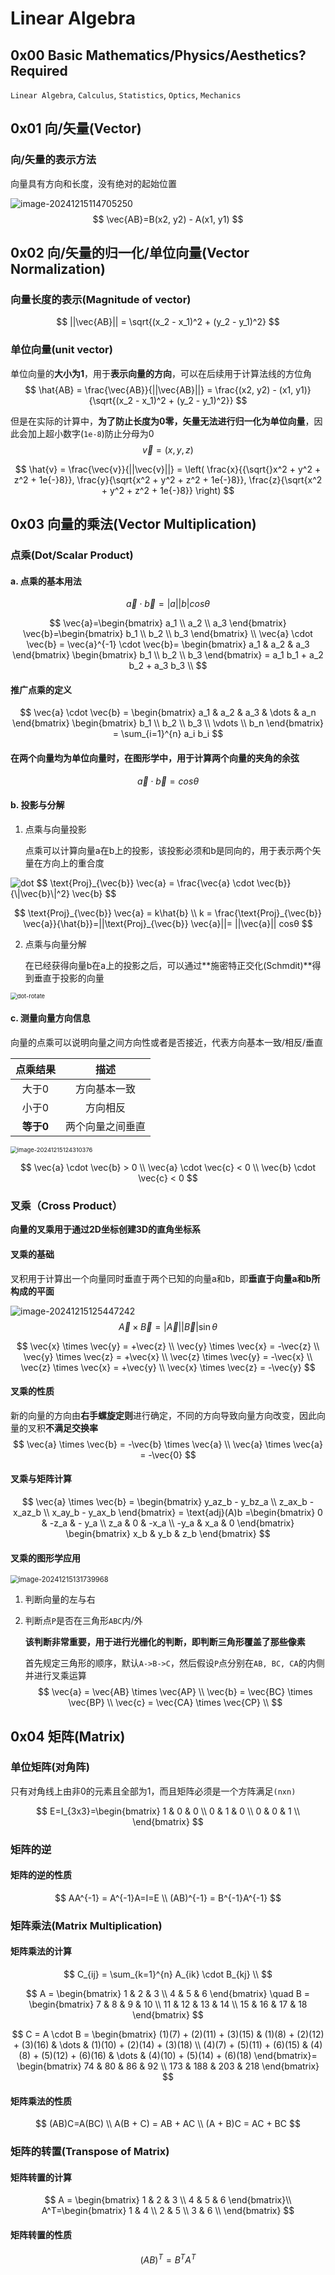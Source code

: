 #  Linear Algebra

## 0x00 Basic Mathematics/Physics/Aesthetics? Required

`Linear Algebra`, `Calculus`, `Statistics`, `Optics`, `Mechanics`

## 0x01 向/矢量(Vector)

### 向/矢量的表示方法

向量具有方向和长度，没有绝对的起始位置

![image-20241215114705250](./assets/image-20241215114705250.png)
$$
\vec{AB}=B(x2, y2) - A(x1, y1) 
$$



## 0x02 向/矢量的归一化/单位向量(Vector Normalization)

### 向量长度的表示(Magnitude of vector)

$$
||\vec{AB}|| = \sqrt{(x_2 - x_1)^2 + (y_2 - y_1)^2}
$$

### 单位向量(unit vector)

单位向量的**大小为1**，用于**表示向量的方向**，可以在后续用于计算法线的方位角
$$
\hat{AB} =  \frac{\vec{AB}}{||\vec{AB}||} = \frac{(x2, y2) - (x1, y1)}{\sqrt{(x_2 - x_1)^2 + (y_2 - y_1)^2}}
$$


但是在实际的计算中，**为了防止长度为0零，矢量无法进行归一化为单位向量**，因此会加上超小数字(`1e-8`)防止分母为0
$$
\vec{v} = (x, y, z)
$$

$$
\hat{v} = \frac{\vec{v}}{||\vec{v}||} = \left( 
\frac{x}{{\sqrt{}x^2 + y^2 + z^2 + 1e{-}8}}, 
\frac{y}{\sqrt{x^2 + y^2 + z^2 + 1e{-}8}}, 
\frac{z}{\sqrt{x^2 + y^2 + z^2 + 1e{-}8}} 
\right)
$$



## 0x03 向量的乘法(Vector Multiplication)

### 点乘(Dot/Scalar Product)

#### a. 点乘的基本用法

$$
\vec{a} \cdot \vec{b} = |a| |b| cosθ
$$

$$
\vec{a}=\begin{bmatrix} a_1 \\ a_2 \\ a_3 \end{bmatrix} \vec{b}=\begin{bmatrix} b_1 \\ b_2 \\ b_3 \end{bmatrix} \\
\vec{a} \cdot \vec{b} = \vec{a}^{-1} \cdot \vec{b}= 
\begin{bmatrix} a_1 & a_2 & a_3 \end{bmatrix}
\begin{bmatrix} b_1 \\ b_2 \\ b_3 \end{bmatrix}
= a_1 b_1 + a_2 b_2 + a_3 b_3 \\
$$

#### 推广点乘的定义

$$
\vec{a} \cdot \vec{b} = 
\begin{bmatrix} a_1 & a_2 & a_3 & \dots & a_n \end{bmatrix}
\begin{bmatrix} b_1 \\ b_2 \\ b_3 \\ \vdots \\ b_n \end{bmatrix}
= \sum_{i=1}^{n} a_i b_i
$$



#### 在两个向量均为单位向量时，**在图形学中，用于计算两个向量的夹角的余弦**

$$
\vec{a}\cdot\vec{b} = cosθ
$$



#### b. 投影与分解

1. 点乘与向量投影

   点乘可以计算向量a在b上的投影，该投影必须和b是同向的，用于表示两个矢量在方向上的重合度

<img src="./assets/dot.png" alt="dot"  />
$$
\text{Proj}_{\vec{b}} \vec{a} = \frac{\vec{a} \cdot \vec{b}}{\|\vec{b}\|^2} \vec{b}
$$

$$
\text{Proj}_{\vec{b}} \vec{a} = k\hat{b} \\
k = \frac{\text{Proj}_{\vec{b}} \vec{a}}{\hat{b}}=||\text{Proj}_{\vec{b}} \vec{a}||= ||\vec{a}|| cosθ
$$

2. 点乘与向量分解

   在已经获得向量b在a上的投影之后，可以通过**施密特正交化(Schmdit)**得到垂直于投影的向量

<img src="./assets/dot-rotate.png" alt="dot-rotate" style="zoom: 67%;" />



#### c. 测量向量方向信息

向量的点乘可以说明向量之间方向性或者是否接近，代表方向基本一致/相反/垂直

| 点乘结果  |       描述       |
| :-------: | :--------------: |
|   大于0   |   方向基本一致   |
|   小于0   |     方向相反     |
| **等于0** | 两个向量之间垂直 |

<img src="./assets/image-20241215124310376.png" alt="image-20241215124310376" style="zoom:67%;" />


$$
\vec{a} \cdot \vec{b} > 0 \\
\vec{a} \cdot \vec{c} < 0 \\
\vec{b} \cdot \vec{c} < 0
$$



### 叉乘（Cross Product）

**向量的叉乘用于通过2D坐标创建3D的直角坐标系**

#### 叉乘的基础

叉积用于计算出一个向量同时垂直于两个已知的向量a和b，即**垂直于向量a和b所构成的平面**

![image-20241215125447242](./assets/cross.png)
$$
\vec{A} \times \vec{B} = |\vec{A}| |\vec{B}| \sin \theta
$$

$$
\vec{x} \times \vec{y} = +\vec{z} \\
\vec{y} \times \vec{x} = -\vec{z} \\
\vec{y} \times \vec{z} = +\vec{x} \\
\vec{z} \times \vec{y} = -\vec{x} \\
\vec{z} \times \vec{x} = +\vec{y} \\
\vec{x} \times \vec{z} = -\vec{y}
$$



#### 叉乘的性质

新的向量的方向由**右手螺旋定则**进行确定，不同的方向导致向量方向改变，因此向量的叉积**不满足交换率**
$$
\vec{a} \times \vec{b} = -\vec{b} \times \vec{a} \\
\vec{a} \times \vec{a} = -\vec{0}
$$


#### 叉乘与矩阵计算

$$
\vec{a} \times \vec{b} 
= \begin{bmatrix}
y_az_b - y_bz_a \\
z_ax_b - x_az_b \\
x_ay_b - y_ax_b
\end{bmatrix} = 
\text{adj}(A)b
=\begin{bmatrix}
0 & -z_a &  - y_a \\
z_a & 0 & -x_a \\
-y_a & x_a & 0
\end{bmatrix} 
\begin{bmatrix}
x_b & y_b & z_b
\end{bmatrix}
$$

#### 叉乘的图形学应用

<img src="./assets/image-20241215131739968.png" alt="image-20241215131739968" style="zoom: 80%;" />

1. 判断向量的左与右

2. 判断点`P`是否在三角形`ABC`内/外

   **该判断非常重要，用于进行光栅化的判断，即判断三角形覆盖了那些像素**

   首先规定三角形的顺序，默认`A->B->C`，然后假设`P`点分别在`AB, BC, CA`的内侧并进行叉乘运算
   $$
   \vec{a} = \vec{AB} \times \vec{AP} \\
   \vec{b} = \vec{BC} \times \vec{BP} \\
   \vec{c} = \vec{CA} \times \vec{CP} \\
   $$
   

## 0x04 矩阵(Matrix)

### 单位矩阵(对角阵)

只有对角线上由非0的元素且全部为1，而且矩阵必须是一个方阵满足`(nxn)`


$$
E=I_{3x3}=\begin{bmatrix}
1 & 0 & 0 \\
0 & 1 & 0 \\
0 & 0 & 1 \\
\end{bmatrix}
$$



### 矩阵的逆

#### 矩阵的逆的性质

$$
AA^{-1} = A^{-1}A=I=E \\ 
(AB)^{-1} = B^{-1}A^{-1}
$$



### 矩阵乘法(Matrix Multiplication)

#### 矩阵乘法的计算

$$
C_{ij} = \sum_{k=1}^{n} A_{ik} \cdot B_{kj} \\
$$


$$
A = 
\begin{bmatrix}
1 & 2 & 3 \\
4 & 5 & 6
\end{bmatrix}
\quad
B = 
\begin{bmatrix}
7  & 8  & 9  & 10 \\
11 & 12 & 13 & 14 \\
15 & 16 & 17 & 18
\end{bmatrix}
$$

$$
C = A \cdot B = 
\begin{bmatrix}
(1)(7) + (2)(11) + (3)(15) & (1)(8) + (2)(12) + (3)(16) & \dots & (1)(10) + (2)(14) + (3)(18) \\
(4)(7) + (5)(11) + (6)(15) & (4)(8) + (5)(12) + (6)(16) & \dots & (4)(10) + (5)(14) + (6)(18)
\end{bmatrix}=
\begin{bmatrix}
74 & 80 & 86 & 92 \\
173 & 188 & 203 & 218
\end{bmatrix}
$$


#### 矩阵乘法的性质

$$
(AB)C=A(BC) \\
A(B + C) = AB + AC \\
(A + B)C = AC + BC
$$



### 矩阵的转置(Transpose of Matrix)

#### 矩阵转置的计算

$$
A = 
\begin{bmatrix}
1 & 2 & 3 \\
4 & 5 & 6
\end{bmatrix}\\
A^T=\begin{bmatrix}
1 & 4 \\
2 & 5 \\
3 & 6 \\
\end{bmatrix}
$$



#### 矩阵转置的性质

$$
(AB)^T = B^TA^T
$$

